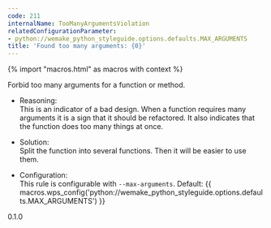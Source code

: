 ```yaml
---
code: 211
internalName: TooManyArgumentsViolation
relatedConfigurationParameter:
- python://wemake_python_styleguide.options.defaults.MAX_ARGUMENTS
title: 'Found too many arguments: {0}'
---
```


{% import "macros.html" as macros with context %}

Forbid too many arguments for a function or method.

  - Reasoning:  
    This is an indicator of a bad design. When a function requires many
    arguments it is a sign that it should be refactored. It also
    indicates that the function does too many things at once.

  - Solution:  
    Split the function into several functions. Then it will be easier to
    use them.

  - Configuration:  
    This rule is configurable with `--max-arguments`. Default:
    {{ macros.wps_config('python://wemake_python_styleguide.options.defaults.MAX_ARGUMENTS') }}

<div class="versionadded">

0.1.0

</div>